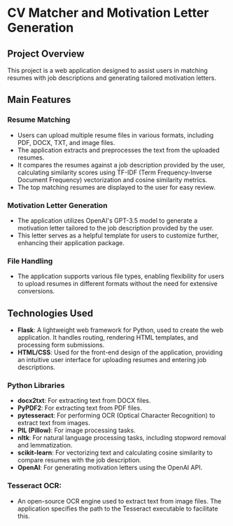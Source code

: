 # CV Matcher and Motivation Letter Generation

## Project Overview

This project is a web application designed to assist users in matching resumes with job descriptions and generating tailored motivation letters. 
## Main Features

### Resume Matching

- Users can upload multiple resume files in various formats, including PDF, DOCX, TXT, and image files.
- The application extracts and preprocesses the text from the uploaded resumes.
- It compares the resumes against a job description provided by the user, calculating similarity scores using TF-IDF (Term Frequency-Inverse Document Frequency) vectorization and cosine similarity metrics.
- The top matching resumes are displayed to the user for easy review.

### Motivation Letter Generation

- The application utilizes OpenAI's GPT-3.5 model to generate a motivation letter tailored to the job description provided by the user.
- This letter serves as a helpful template for users to customize further, enhancing their application package.

### File Handling

- The application supports various file types, enabling flexibility for users to upload resumes in different formats without the need for extensive conversions.

## Technologies Used

- **Flask**: A lightweight web framework for Python, used to create the web application. It handles routing, rendering HTML templates, and processing form submissions.
- **HTML/CSS**: Used for the front-end design of the application, providing an intuitive user interface for uploading resumes and entering job descriptions.

### Python Libraries

- **docx2txt**: For extracting text from DOCX files.
- **PyPDF2**: For extracting text from PDF files.
- **pytesseract**: For performing OCR (Optical Character Recognition) to extract text from images.
- **PIL (Pillow)**: For image processing tasks.
- **nltk**: For natural language processing tasks, including stopword removal and lemmatization.
- **scikit-learn**: For vectorizing text and calculating cosine similarity to compare resumes with the job description.
- **OpenAI**: For generating motivation letters using the OpenAI API.

### Tesseract OCR:

- An open-source OCR engine used to extract text from image files. The application specifies the path to the Tesseract executable to facilitate this.
